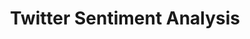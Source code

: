 ---
title: Twitter Sentiment Analysis
tags: [Natural Language Processing, Stream Processing]
style: fill   # border, fill
color: success # primary, secondary, success, info, warning, danger, light, dark
description: What if we could see the emotions and moods of people through the breadcrumbs they leave on Twitter ?
external_url: https://medium.com/@redouane.achouri/twitter-sentiment-analysis-a-tale-of-stream-processing-8fd92e19a6e6
---